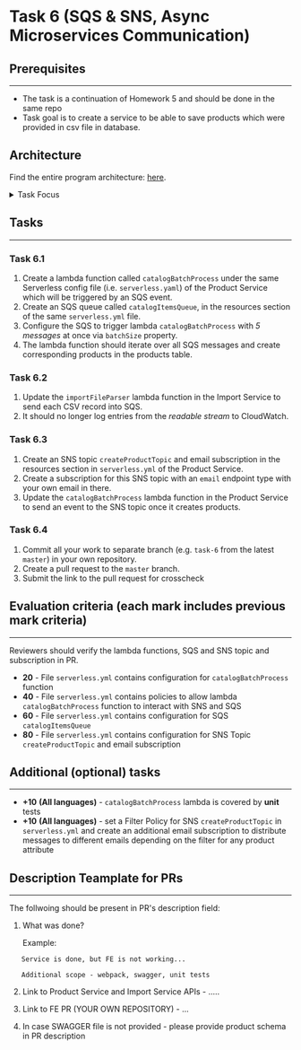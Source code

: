 # Task 6 (SQS & SNS, Async Microservices Communication)

## Prerequisites

---

- The task is a continuation of Homework 5 and should be done in the same repo
- Task goal is to create a service to be able to save products which were provided in csv file in database.

## Architecture

Find the entire program architecture: [here](../Architecture.pdf).

<details>
  <summary>Task Focus</summary>

  The following image provides more info about task focus.

  <img src="./module_focus.png" />

</details>

## Tasks

---

### Task 6.1

1. Create a lambda function called `catalogBatchProcess` under the same Serverless config file (i.e. `serverless.yaml`) of the Product Service which will be triggered by an SQS event.
2. Create an SQS queue called `catalogItemsQueue`, in the resources section of the same `serverless.yml` file.
3. Configure the SQS to trigger lambda `catalogBatchProcess` with _5 messages_ at once via `batchSize` property.
4. The lambda function should iterate over all SQS messages and create corresponding products in the products table.

### Task 6.2

1. Update the `importFileParser` lambda function in the Import Service to send each CSV record into SQS.
2. It should no longer log entries from the _readable stream_ to CloudWatch.

### Task 6.3

1. Create an SNS topic `createProductTopic` and email subscription in the resources section in `serverless.yml` of the Product Service.
2. Create a subscription for this SNS topic with an `email` endpoint type with your own email in there.
3. Update the `catalogBatchProcess` lambda function in the Product Service to send an event to the SNS topic once it creates products.

### Task 6.4

1. Commit all your work to separate branch (e.g. `task-6` from the latest `master`) in your own repository.
2. Create a pull request to the `master` branch.
3. Submit the link to the pull request for crosscheck

## Evaluation criteria (each mark includes previous mark criteria)

---

Reviewers should verify the lambda functions, SQS and SNS topic and subscription in PR.

- **20** - File `serverless.yml` contains configuration for `catalogBatchProcess` function
- **40** - File `serverless.yml` contains policies to allow lambda `catalogBatchProcess` function to interact with SNS and SQS
- **60** - File `serverless.yml` contains configuration for SQS `catalogItemsQueue`
- **80** - File `serverless.yml` contains configuration for SNS Topic `createProductTopic` and email subscription

## Additional (optional) tasks

---

- **+10** **(All languages)** - `catalogBatchProcess` lambda is covered by **unit** tests
- **+10** **(All languages)** - set a Filter Policy for SNS `createProductTopic` in `serverless.yml` and create an additional email subscription to distribute messages to different emails depending on the filter for any product attribute

## Description Teamplate for PRs

---

The follwoing should be present in PR's description field:

1. What was done?

   Example:

```
   Service is done, but FE is not working...

   Additional scope - webpack, swagger, unit tests
```

2. Link to Product Service and Import Service APIs - .....
3. Link to FE PR (YOUR OWN REPOSITORY) - ...

4. In case SWAGGER file is not provided - please provide product schema in PR description
